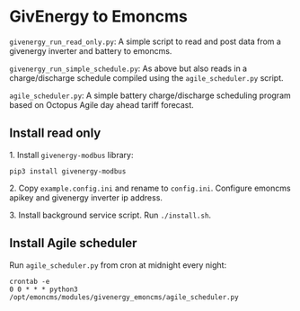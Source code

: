 # GivEnergy to Emoncms 

`givenergy_run_read_only.py`: A simple script to read and post data from a givenergy inverter and battery to emoncms.

`givenergy_run_simple_schedule.py`: As above but also reads in a charge/discharge schedule compiled using the `agile_scheduler.py` script.

`agile_scheduler.py`: A simple battery charge/discharge scheduling program based on Octopus Agile day ahead tariff forecast. 

## Install read only

1\. Install `givenergy-modbus` library:

    pip3 install givenergy-modbus

2\. Copy `example.config.ini` and rename to `config.ini`. Configure emoncms apikey and givenergy inverter ip address.

3\. Install background service script. Run `./install.sh`.

## Install Agile scheduler

Run `agile_scheduler.py` from cron at midnight every night:

    crontab -e
    0 0 * * * python3 /opt/emoncms/modules/givenergy_emoncms/agile_scheduler.py
